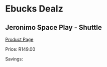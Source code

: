 
# Ebucks Dealz
## Jeronimo Space Play - Shuttle
[Product Page](https://www.ebucks.com/web/shop/productSelected.do?prodId=1233325997&catId=1233327182)

Price: R149.00

Savings: 


	